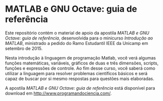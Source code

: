 # MATLAB e GNU Octave: guia de referência

Este repositório contém o material de apoio da apostila 
_MATLAB e GNU Octave: guia de referência_, desenvolvida para o minicurso 
_Introdução ao MATLAB_, ministrado a pedido do Ramo Estudantil IEEE da 
Unicamp em setembro de 2015.

Nesta introdução à linguagem de programação Matlab, você verá algumas 
funções matemáticas, variáveis, gráficos de duas e três dimensões, 
scripts, funções e expressões de controle. Ao fim desse curso, você 
saberá como utilizar a linguagem para resolver problemas científicos 
básicos e será capaz de buscar por si mesmo respostas para questões 
mais elaboradas.

A apostila _MATLAB e GNU Octave: guia de referência_ está disponível 
para download em http://www.programandociencia.com/.
